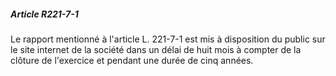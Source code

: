 ##### Article R221-7-1

Le rapport mentionné à l'article L. 221-7-1 est mis à disposition du public sur le site internet de la société dans un délai de huit mois à compter de la clôture de l'exercice et pendant une durée de cinq années.

